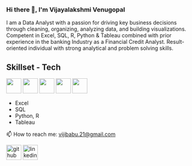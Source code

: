 ### Hi there 👋, I'm Vijayalakshmi Venugopal
 
I am a Data Analyst with a passion for driving key business decisions through cleaning, organizing, analyzing data, and building visualizations. Competent in Excel, SQL, R, Python & Tableau combined with prior experience in the banking Industry as a Financial Credit Analyst. Result-oriented individual with strong analytical and problem solving skills.

## Skillset - Tech

<img src='https://github.com/vijibabu/vijibabu/tree/main/images/Excel' height = '40' >
<img src='https://github.com/vijibabu/vijibabu/tree/main/images/PostgreSQL' height = '40'>
<img src='https://github.com/vijibabu/vijibabu/tree/main/images/Python' height = '40'>
<img src='https://github.com/vijibabu/vijibabu/tree/main/images/R' height = '40'>
<img src='https://github.com/vijibabu/vijibabu/tree/main/images/Tableau' height = '40'>

- Excel
- SQL
- Python, R
- Tableau


📫 How to reach me: vijibabu.21@gmail.com 


[<img src='https://cdn.jsdelivr.net/npm/simple-icons@3.0.1/icons/github.svg' alt='github' height='40'>](https://github.com/vijibabu)  [<img src='https://cdn.jsdelivr.net/npm/simple-icons@3.0.1/icons/linkedin.svg' alt='linkedin' height='40'>](https://www.linkedin.com/in/www.linkedin.com/in/vijayalakshmi-venugopal-da/)  
